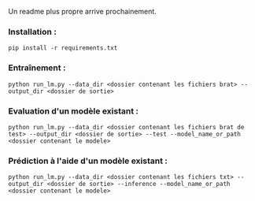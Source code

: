Un readme plus propre arrive prochainement.

### Installation :
```pip install -r requirements.txt```

### Entraînement :
```python run_lm.py --data_dir <dossier contenant les fichiers brat> --output_dir <dossier de sortie>```

### Evaluation d'un modèle existant :
```python run_lm.py --data_dir <dossier contenant les fichiers brat de test> --output_dir <dossier de sortie> --test --model_name_or_path <dossier contenant le modele>```

### Prédiction à l'aide d'un modèle existant :
```python run_lm.py --data_dir <dossier contenant les fichiers txt> --output_dir <dossier de sortie> --inference --model_name_or_path <dossier contenant le modele>```
